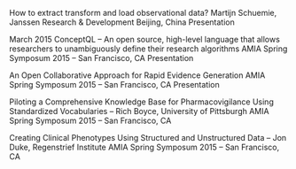 How to extract transform and load observational data?
Martijn Schuemie, Janssen Research & Development
Beijing, China
Presentation

March 2015
ConceptQL – An open source, high-level language that allows researchers to unambiguously define their research algorithms
AMIA Spring Symposum 2015 – San Francisco, CA
Presentation

An Open Collaborative Approach for Rapid Evidence Generation
AMIA Spring Symposum 2015 – San Francisco, CA
Presentation

Piloting a Comprehensive Knowledge Base for Pharmacovigilance Using Standardized Vocabularies – Rich Boyce, University of Pittsburgh
AMIA Spring Symposum 2015 – San Francisco, CA


Creating Clinical Phenotypes Using Structured and Unstructured Data – Jon Duke, Regenstrief Institute
AMIA Spring Symposum 2015 – San Francisco, CA

